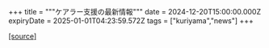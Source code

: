 +++
title = """ケアラー支援の最新情報"""
date = 2024-12-20T15:00:00.000Z
expiryDate = 2025-01-01T04:23:59.572Z
tags = ["kuriyama","news"]
+++


[[source]](https://www.town.kuriyama.hokkaido.jp/site/keara-sien/15220.html)
